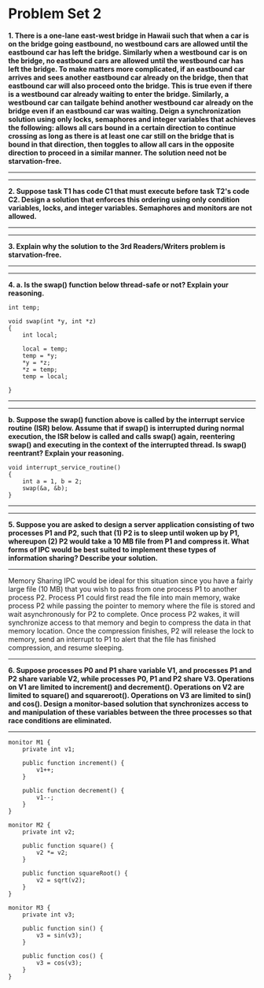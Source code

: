 Problem Set 2
=============
**1. There is a one-lane east-west bridge in Hawaii such that when a car is on the bridge going eastbound, no westbound cars are allowed until the eastbound car has left the bridge.  Similarly when a westbound car is on the bridge, no eastbound cars are allowed until the westbound car has left the bridge.  To make matters more complicated, if an eastbound car arrives and sees another eastbound car already on the bridge, then that eastbound car will also proceed onto the bridge.  This is true even if there is a westbound car already waiting to enter the bridge.  Similarly, a westbound car can tailgate behind another westbound car already on the bridge even if an eastbound car was waiting.   Deign a synchronization solution using only locks, semaphores and integer variables that achieves the following: allows all cars bound in a certain direction to continue crossing as long as there is at least one car still on the bridge that is bound in that direction, then toggles to allow all cars in the opposite direction to proceed in a similar manner.  The solution need not be starvation-free.**

---

---
**2. Suppose task T1 has code C1 that must execute before task T2's code C2.  Design a solution that enforces this ordering using only condition variables, locks, and integer variables.  Semaphores and monitors are not allowed.**

---

---
**3. Explain why the solution to the 3rd Readers/Writers problem is starvation-free.**

---

---
**4. a. Is the swap() function below thread-safe or not?  Explain your reasoning.**

```
int temp;
 
void swap(int *y, int *z)
{
    int local;
 
    local = temp;
    temp = *y;
    *y = *z;
    *z = temp;
    temp = local;

}
```

---

---
**b. Suppose the swap() function above is called by the interrupt service routine (ISR) below.  Assume that if swap() is interrupted during normal execution, the ISR below is called and calls swap() again, reentering swap() and executing in the context of the interrupted thread.  Is swap() reentrant?  Explain your reasoning.**

```
void interrupt_service_routine()
{
    int a = 1, b = 2;
    swap(&a, &b);
}
```

---

---
**5. Suppose you are asked to design a server application consisting of two processes P1 and P2, such that (1) P2 is to sleep until woken up by P1, whereupon (2) P2 would take a 10 MB file from P1 and compress it. What forms of IPC would be best suited to implement these types of information sharing? Describe your solution.**

---
Memory Sharing IPC would be ideal for this situation since you have a fairly large file (10 MB) that you wish to pass from one process P1 to another process P2. Process P1 could first read the file into main memory, wake process P2 while passing the pointer to memory where the file is stored and wait asynchronously for P2 to complete. Once process P2 wakes, it will synchronize access to that memory and begin to compress the data in that memory location. Once the compression finishes, P2 will release the lock to memory, send an interrupt to P1 to alert that the file has finished compression, and resume sleeping.

---
**6. Suppose processes P0 and P1 share variable V1, and processes P1 and P2 share variable V2, while processes P0, P1 and P2 share V3.  Operations on V1 are limited to increment() and decrement().  Operations on V2 are limited to square() and squareroot().  Operations on V3 are limited to sin() and cos().  Design a monitor-based solution that synchronizes access to and manipulation of these variables between the three processes so that race conditions are eliminated.**

---
```
monitor M1 {
	private int v1;

	public function increment() {
		v1++;
	}

	public function decrement() {
		v1--;
	}
}

monitor M2 {
	private int v2;

	public function square() {
		v2 *= v2;
	}

	public function squareRoot() {
		v2 = sqrt(v2);
	}
}

monitor M3 {
	private int v3;

	public function sin() {
		v3 = sin(v3);
	}

	public function cos() {
		v3 = cos(v3);
	}
}
```
